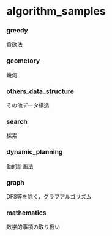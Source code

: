# algorithm_samples<br>
### greedy<br>
貪欲法
### geometory<br>
幾何
### others_data_structure<br>
その他データ構造
### search
探索
### dynamic_planning
動的計画法
### graph
DFS等を除く，グラフアルゴリズム
### mathematics
数学的事項の取り扱い